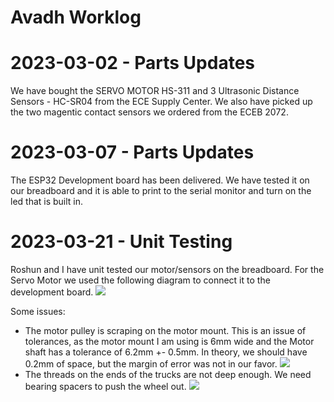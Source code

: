 # Avadh Worklog

# 2023-03-02 - Parts Updates

We have bought the SERVO MOTOR HS-311 and 3 Ultrasonic Distance Sensors - HC-SR04 from the ECE Supply Center. We also have picked up the two magentic contact sensors we ordered from the ECEB 2072.

# 2023-03-07 - Parts Updates

The ESP32 Development board has been delivered. We have tested it on our breadboard and it is able to print to the serial monitor and turn on the led that is built in.

# 2023-03-21 - Unit Testing

Roshun and I have unit tested our motor/sensors on the breadboard. For the Servo Motor we used the following diagram to connect it to the development board. 
![](https://esp32io.com/images/tutorial/esp32-servo-motor-wiring-diagram.jpg)


Some issues:

- The motor pulley is scraping on the motor mount. This is an issue of tolerances, as the
motor mount I am using is 6mm wide and the Motor shaft has a tolerance of 6.2mm +-
0.5mm. In theory, we should have 0.2mm of space, but the margin of error was not in our
favor.
  ![](motor_pulley_scraping.png)
- The threads on the ends of the trucks are not deep enough. We need bearing spacers to
push the wheel out.
  ![](bearing_spacer.png)
  
  
